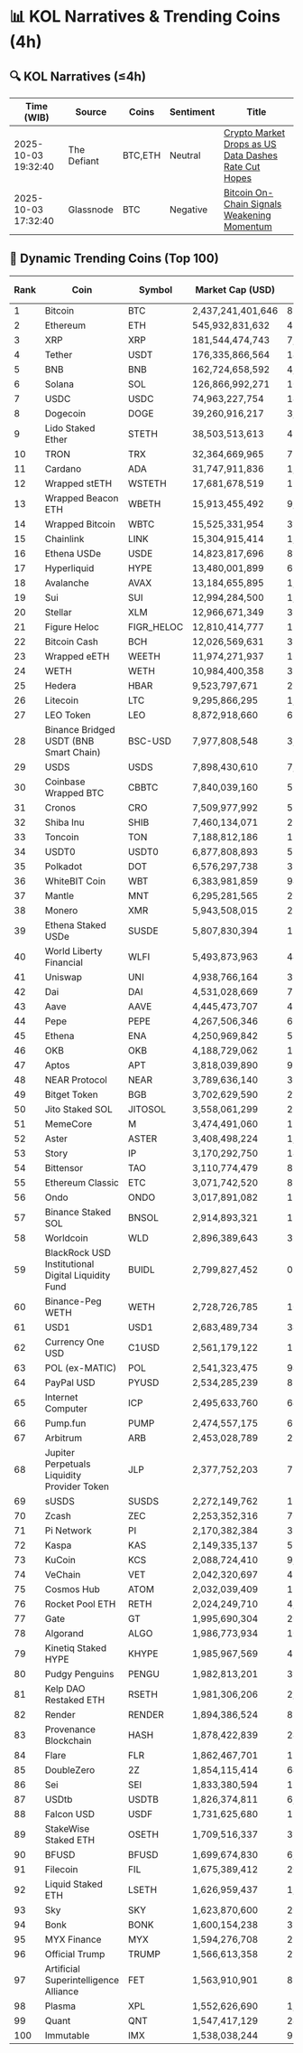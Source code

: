# 📊 KOL Narratives & Trending Coins (4h)

## 🔍 KOL Narratives (≤4h)

| Time (WIB) | Source | Coins | Sentiment | Title |
|------------|--------|-------|-----------|-------|
| 2025-10-03 19:32:40 | The Defiant | BTC,ETH | Neutral | [Crypto Market Drops as US Data Dashes Rate Cut Hopes](https://thedefiant.io/example1) |
| 2025-10-03 17:32:40 | Glassnode | BTC | Negative | [Bitcoin On-Chain Signals Weakening Momentum](https://glassnode.com/example2) |

## 🚀 Dynamic Trending Coins (Top 100)

| Rank | Coin | Symbol | Market Cap (USD) | 24h Volume (USD) |
|------|------|--------|------------------|------------------|
| 1 | Bitcoin | BTC | 2,437,241,401,646 | 85,346,739,730 |
| 2 | Ethereum | ETH | 545,932,831,632 | 46,634,360,876 |
| 3 | XRP | XRP | 181,544,474,743 | 7,083,002,549 |
| 4 | Tether | USDT | 176,335,866,564 | 147,420,390,835 |
| 5 | BNB | BNB | 162,724,658,592 | 4,880,995,741 |
| 6 | Solana | SOL | 126,866,992,271 | 10,000,179,803 |
| 7 | USDC | USDC | 74,963,227,754 | 14,276,606,128 |
| 8 | Dogecoin | DOGE | 39,260,916,217 | 3,279,463,773 |
| 9 | Lido Staked Ether | STETH | 38,503,513,613 | 49,096,770 |
| 10 | TRON | TRX | 32,364,669,965 | 721,624,096 |
| 11 | Cardano | ADA | 31,747,911,836 | 1,730,676,400 |
| 12 | Wrapped stETH | WSTETH | 17,681,678,519 | 17,742,455 |
| 13 | Wrapped Beacon ETH | WBETH | 15,913,455,492 | 9,609,963 |
| 14 | Wrapped Bitcoin | WBTC | 15,525,331,954 | 380,967,740 |
| 15 | Chainlink | LINK | 15,304,915,414 | 1,009,462,708 |
| 16 | Ethena USDe | USDE | 14,823,817,696 | 839,670,762 |
| 17 | Hyperliquid | HYPE | 13,480,001,899 | 678,954,069 |
| 18 | Avalanche | AVAX | 13,184,655,895 | 1,146,870,581 |
| 19 | Sui | SUI | 12,994,284,500 | 1,384,108,990 |
| 20 | Stellar | XLM | 12,966,671,349 | 364,107,491 |
| 21 | Figure Heloc | FIGR_HELOC | 12,810,414,777 | 12,063,579 |
| 22 | Bitcoin Cash | BCH | 12,026,569,631 | 350,293,770 |
| 23 | Wrapped eETH | WEETH | 11,974,271,937 | 16,188,676 |
| 24 | WETH | WETH | 10,984,400,358 | 313,175,357 |
| 25 | Hedera | HBAR | 9,523,797,671 | 262,605,398 |
| 26 | Litecoin | LTC | 9,295,866,295 | 1,114,177,253 |
| 27 | LEO Token | LEO | 8,872,918,660 | 652,974 |
| 28 | Binance Bridged USDT (BNB Smart Chain) | BSC-USD | 7,977,808,548 | 3,346,765,898 |
| 29 | USDS | USDS | 7,898,430,610 | 7,727,289 |
| 30 | Coinbase Wrapped BTC | CBBTC | 7,840,039,160 | 527,497,447 |
| 31 | Cronos | CRO | 7,509,977,992 | 52,370,576 |
| 32 | Shiba Inu | SHIB | 7,460,134,071 | 217,607,294 |
| 33 | Toncoin | TON | 7,188,812,186 | 177,934,173 |
| 34 | USDT0 | USDT0 | 6,877,808,893 | 588,181,139 |
| 35 | Polkadot | DOT | 6,576,297,738 | 326,753,103 |
| 36 | WhiteBIT Coin | WBT | 6,383,981,859 | 94,555,416 |
| 37 | Mantle | MNT | 6,295,281,565 | 205,442,776 |
| 38 | Monero | XMR | 5,943,508,015 | 235,436,990 |
| 39 | Ethena Staked USDe | SUSDE | 5,807,830,394 | 110,944,170 |
| 40 | World Liberty Financial | WLFI | 5,493,873,963 | 441,895,331 |
| 41 | Uniswap | UNI | 4,938,766,164 | 313,000,955 |
| 42 | Dai | DAI | 4,531,028,669 | 72,658,982 |
| 43 | Aave | AAVE | 4,445,473,707 | 492,556,914 |
| 44 | Pepe | PEPE | 4,267,506,346 | 668,860,109 |
| 45 | Ethena | ENA | 4,250,969,842 | 576,631,775 |
| 46 | OKB | OKB | 4,188,729,062 | 167,265,032 |
| 47 | Aptos | APT | 3,818,039,890 | 932,810,863 |
| 48 | NEAR Protocol | NEAR | 3,789,636,140 | 363,849,593 |
| 49 | Bitget Token | BGB | 3,702,629,590 | 221,335,788 |
| 50 | Jito Staked SOL | JITOSOL | 3,558,061,299 | 26,350,746 |
| 51 | MemeCore | M | 3,474,491,060 | 15,997,034 |
| 52 | Aster | ASTER | 3,408,498,224 | 1,123,303,992 |
| 53 | Story | IP | 3,170,292,750 | 140,808,492 |
| 54 | Bittensor | TAO | 3,110,774,479 | 82,194,323 |
| 55 | Ethereum Classic | ETC | 3,071,742,520 | 82,473,272 |
| 56 | Ondo | ONDO | 3,017,891,082 | 195,727,222 |
| 57 | Binance Staked SOL | BNSOL | 2,914,893,321 | 19,245,102 |
| 58 | Worldcoin | WLD | 2,896,389,643 | 367,595,360 |
| 59 | BlackRock USD Institutional Digital Liquidity Fund | BUIDL | 2,799,827,452 | 0.0 |
| 60 | Binance-Peg WETH | WETH | 2,728,726,785 | 107,033,126 |
| 61 | USD1 | USD1 | 2,683,489,734 | 342,367,016 |
| 62 | Currency One USD | C1USD | 2,561,179,122 | 175,603 |
| 63 | POL (ex-MATIC) | POL | 2,541,323,475 | 94,112,048 |
| 64 | PayPal USD | PYUSD | 2,534,285,239 | 88,627,082 |
| 65 | Internet Computer | ICP | 2,495,633,760 | 64,240,326 |
| 66 | Pump.fun | PUMP | 2,474,557,175 | 672,273,584 |
| 67 | Arbitrum | ARB | 2,453,028,789 | 295,179,724 |
| 68 | Jupiter Perpetuals Liquidity Provider Token | JLP | 2,377,752,203 | 71,502,007 |
| 69 | sUSDS | SUSDS | 2,272,149,762 | 16,370,324 |
| 70 | Zcash | ZEC | 2,253,352,316 | 702,613,542 |
| 71 | Pi Network | PI | 2,170,382,384 | 38,330,014 |
| 72 | Kaspa | KAS | 2,149,335,137 | 51,163,709 |
| 73 | KuCoin | KCS | 2,088,724,410 | 9,285,756 |
| 74 | VeChain | VET | 2,042,320,697 | 47,414,816 |
| 75 | Cosmos Hub | ATOM | 2,032,039,409 | 117,807,921 |
| 76 | Rocket Pool ETH | RETH | 2,024,249,710 | 4,203,334 |
| 77 | Gate | GT | 1,995,690,304 | 20,548,673 |
| 78 | Algorand | ALGO | 1,986,773,934 | 105,973,905 |
| 79 | Kinetiq Staked HYPE | KHYPE | 1,985,967,569 | 48,091,499 |
| 80 | Pudgy Penguins | PENGU | 1,982,813,201 | 391,978,802 |
| 81 | Kelp DAO Restaked ETH | RSETH | 1,981,306,206 | 2,159,129 |
| 82 | Render | RENDER | 1,894,386,524 | 87,148,452 |
| 83 | Provenance Blockchain | HASH | 1,878,422,839 | 24,352 |
| 84 | Flare | FLR | 1,862,467,701 | 15,914,369 |
| 85 | DoubleZero | 2Z | 1,854,115,414 | 642,755,179 |
| 86 | Sei | SEI | 1,833,380,594 | 163,469,479 |
| 87 | USDtb | USDTB | 1,826,374,811 | 6,559,798 |
| 88 | Falcon USD | USDF | 1,731,625,680 | 17,600,073 |
| 89 | StakeWise Staked ETH | OSETH | 1,709,516,337 | 365,124 |
| 90 | BFUSD | BFUSD | 1,699,674,830 | 6,236,723 |
| 91 | Filecoin | FIL | 1,675,389,412 | 200,877,714 |
| 92 | Liquid Staked ETH | LSETH | 1,626,959,437 | 1,004,669 |
| 93 | Sky | SKY | 1,623,870,600 | 20,974,206 |
| 94 | Bonk | BONK | 1,600,154,238 | 364,084,957 |
| 95 | MYX Finance | MYX | 1,594,276,708 | 237,576,255 |
| 96 | Official Trump | TRUMP | 1,566,613,358 | 286,884,364 |
| 97 | Artificial Superintelligence Alliance | FET | 1,563,910,901 | 82,184,656 |
| 98 | Plasma | XPL | 1,552,626,690 | 1,848,876,529 |
| 99 | Quant | QNT | 1,547,417,129 | 24,163,666 |
| 100 | Immutable | IMX | 1,538,038,244 | 92,064,805 |